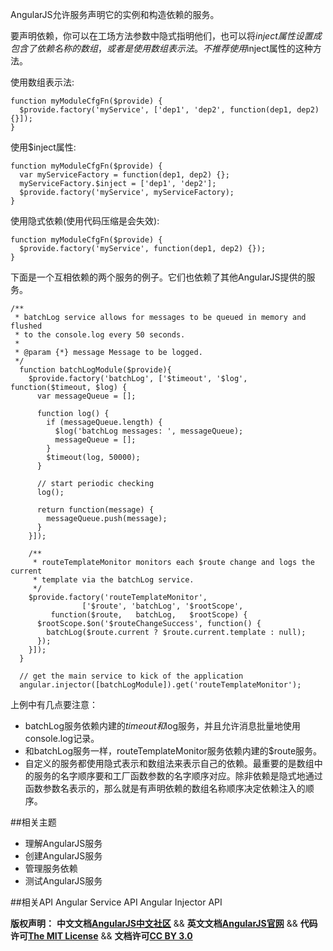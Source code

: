 AngularJS允许服务声明它的实例和构造依赖的服务。

要声明依赖，你可以在工场方法参数中隐式指明他们，也可以将$inject属性设置成包含了依赖名称的数组，或者是使用数组表示法。不推荐使用$inject属性的这种方法。

使用数组表示法:

	function myModuleCfgFn($provide) {
	  $provide.factory('myService', ['dep1', 'dep2', function(dep1, dep2) {}]);
	}

使用$inject属性:

	function myModuleCfgFn($provide) {
	  var myServiceFactory = function(dep1, dep2) {};
	  myServiceFactory.$inject = ['dep1', 'dep2'];
	  $provide.factory('myService', myServiceFactory);
	}

使用隐式依赖(使用代码压缩是会失效):

	function myModuleCfgFn($provide) {
	  $provide.factory('myService', function(dep1, dep2) {});
	}


下面是一个互相依赖的两个服务的例子。它们也依赖了其他AngularJS提供的服务。

	/**
	 * batchLog service allows for messages to be queued in memory and flushed
	 * to the console.log every 50 seconds.
	 *
	 * @param {*} message Message to be logged.
	 */
	  function batchLogModule($provide){
	    $provide.factory('batchLog', ['$timeout', '$log', function($timeout, $log) {
	      var messageQueue = [];
	 
	      function log() {
	        if (messageQueue.length) {
	          $log('batchLog messages: ', messageQueue);
	          messageQueue = [];
	        }
	        $timeout(log, 50000);
	      }
	 
	      // start periodic checking
	      log();
	 
	      return function(message) {
	        messageQueue.push(message);
	      }
	    }]);
	 
	    /**
	     * routeTemplateMonitor monitors each $route change and logs the current
	     * template via the batchLog service.
	     */
	    $provide.factory('routeTemplateMonitor',
	                ['$route', 'batchLog', '$rootScope',
	         function($route,   batchLog,   $rootScope) {
	      $rootScope.$on('$routeChangeSuccess', function() {
	        batchLog($route.current ? $route.current.template : null);
	      });
	    }]);
	  }
	 
	  // get the main service to kick of the application
	  angular.injector([batchLogModule]).get('routeTemplateMonitor');

上例中有几点要注意：

*  batchLog服务依赖内建的$timeout和$log服务，并且允许消息批量地使用console.log记录。
*  和batchLog服务一样，routeTemplateMonitor服务依赖内建的$route服务。
*  自定义的服务都使用隐式表示和数组法来表示自己的依赖。最重要的是数组中的服务的名字顺序要和工厂函数参数的名字顺序对应。除非依赖是隐式地通过函数参数名表示的，那么就是有声明依赖的数组名称顺序决定依赖注入的顺序。

##相关主题
*  理解AngularJS服务
*  创建AngularJS服务
*  管理服务依赖
*  测试AngularJS服务

##相关API
Angular Service API
Angular Injector API


<span class="doc-copyright">**版权声明：** **中文文档[AngularJS中文社区][]** && **英文文档[AngularJS官网][]** && **代码许可[The MIT License][]** && **文档许可[CC BY 3.0][]**</span>

 [AngularJS中文社区]: http://angularjs.cn/
 [AngularJS官网]: http://angularjs.org/
 [The MIT License]: http://baike.baidu.com/view/3159946.htm
 [CC BY 3.0]: http://creativecommons.org/licenses/by/3.0/deed.zh